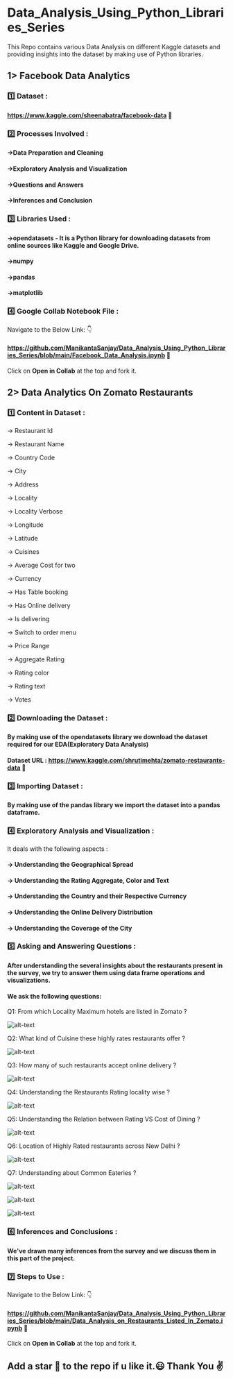 # Data_Analysis_Using_Python_Libraries_Series
This Repo contains various Data Analysis on different Kaggle datasets and providing insights into the dataset by making use of Python libraries.
## 1> Facebook Data Analytics
### :one: Dataset :
#### https://www.kaggle.com/sheenabatra/facebook-data :link:
### 2️⃣ Processes Involved :
#### ->Data Preparation and Cleaning
#### ->Exploratory Analysis and Visualization
#### ->Questions and Answers
#### ->Inferences and Conclusion
### :three: Libraries Used :
#### ->opendatasets - It is a Python library for downloading datasets from online sources like Kaggle and Google Drive.
#### ->numpy 
#### ->pandas
#### ->matplotlib
### :four: Google Collab Notebook File :
Navigate to the Below Link: :point_down:
#### https://github.com/ManikantaSanjay/Data_Analysis_Using_Python_Libraries_Series/blob/main/Facebook_Data_Analysis.ipynb :link:

Click on  <b>Open in Collab</b>  at the top and fork it.
## 2> Data Analytics On Zomato Restaurants
### 1️⃣ Content in Dataset :
-> Restaurant Id

-> Restaurant Name

-> Country Code

-> City

-> Address

-> Locality

-> Locality Verbose

-> Longitude

-> Latitude

-> Cuisines

-> Average Cost for two

-> Currency

-> Has Table booking

-> Has Online delivery

-> Is delivering

-> Switch to order menu

-> Price Range

-> Aggregate Rating

-> Rating color

-> Rating text

-> Votes

### 2️⃣ Downloading the Dataset :
#### By making use of the opendatasets library we download the dataset required for our EDA(Exploratory Data Analysis)
#### Dataset URL : https://www.kaggle.com/shrutimehta/zomato-restaurants-data :link:

### 3️⃣ Importing Dataset : 
#### By making use of the pandas library we import the dataset into a pandas dataframe.

### 4️⃣ Exploratory Analysis and Visualization :
It deals with  the following aspects : 
#### -> Understanding the Geographical Spread 
#### -> Understanding the Rating Aggregate, Color and Text
#### -> Understanding the Country and their Respective Currency
#### -> Understanding the Online Delivery Distribution
#### -> Understanding the Coverage of the City

### 5️⃣ Asking and Answering Questions :

#### After understanding the several insights about the restaurants present in the survey, we try to answer them using data frame operations and visualizations.
#### We ask the following questions:

Q1: From which Locality Maximum hotels are listed in Zomato ?

![alt-text](https://github.com/ManikantaSanjay/Data_Analysis_Using_Python_Libraries_Series/blob/main/answers-zomato/answer-1.png?raw=true)

Q2: What kind of Cuisine these highly rates restaurants offer ?

![alt-text](https://github.com/ManikantaSanjay/Data_Analysis_Using_Python_Libraries_Series/blob/main/answers-zomato/answer-2.png?raw=true)

Q3: How many of such restaurants accept online delivery ?

![alt-text](https://github.com/ManikantaSanjay/Data_Analysis_Using_Python_Libraries_Series/blob/main/answers-zomato/answer-3.png?raw=true)

Q4: Understanding the Restaurants Rating locality wise ?

![alt-text](https://github.com/ManikantaSanjay/Data_Analysis_Using_Python_Libraries_Series/blob/main/answers-zomato/answer-4.png?raw=true)

Q5: Understanding the Relation between Rating VS Cost of Dining ?

![alt-text](https://github.com/ManikantaSanjay/Data_Analysis_Using_Python_Libraries_Series/blob/main/answers-zomato/answer-5.png?raw=true)

Q6: Location of Highly Rated restaurants across New Delhi ?

![alt-text](https://github.com/ManikantaSanjay/Data_Analysis_Using_Python_Libraries_Series/blob/main/answers-zomato/answer-6.png?raw=true)

Q7: Understanding about Common Eateries ?

![alt-text](https://github.com/ManikantaSanjay/Data_Analysis_Using_Python_Libraries_Series/blob/main/answers-zomato/answer-7(1).png?raw=true)

![alt-text](https://github.com/ManikantaSanjay/Data_Analysis_Using_Python_Libraries_Series/blob/main/answers-zomato/answer-7(2).png?raw=true)

![alt-text](https://github.com/ManikantaSanjay/Data_Analysis_Using_Python_Libraries_Series/blob/main/answers-zomato/answer-7(3).png?raw=true)

### 6️⃣ Inferences and Conclusions :

#### We've drawn many inferences from the survey and we discuss them in this part of the project.

### 7️⃣ Steps to Use :
Navigate to the Below Link: :point_down:
#### https://github.com/ManikantaSanjay/Data_Analysis_Using_Python_Libraries_Series/blob/main/Data_Analysis_on_Restaurants_Listed_In_Zomato.ipynb :link:

Click on  <b>Open in Collab</b>  at the top and fork it.

## Add a star 🌟 to the repo if u like it.:smiley: Thank You :v:

